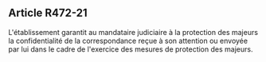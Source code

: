 ## Article R472-21

L'établissement garantit au mandataire judiciaire à la protection des majeurs la confidentialité de la
correspondance reçue à son attention ou envoyée par lui dans le cadre de l'exercice des mesures de protection
des majeurs.

